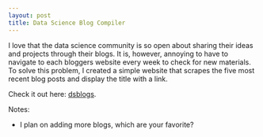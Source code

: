 ```yaml
---
layout: post
title: Data Science Blog Compiler
---
```



I love that the data science community is so open about sharing their ideas and projects through their blogs.
It is, however, annoying to have to navigate to each bloggers website every week to check for new materials.
To solve this problem, I created a simple website that scrapes the five most recent blog posts and display the title with a link.

Check it out here: [dsblogs](https://dsblogs.herokuapp.com/).

Notes:
- I plan on adding more blogs, which are your favorite?
